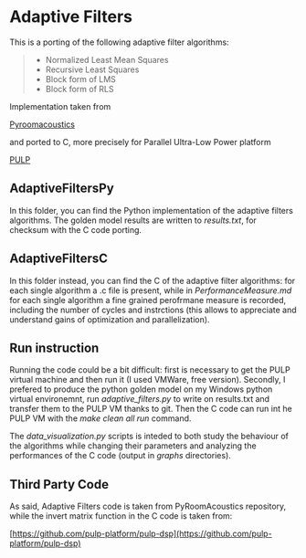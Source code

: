 # Adaptive Filters
This is a porting of the following adaptive filter algorithms:

> - Normalized Least Mean Squares
> - Recursive Least Squares
> - Block form of LMS
> - Block form of RLS

Implementation taken from

[Pyroomacoustics](https://github.com/LCAV/pyroomacoustics/blob/master/examples/adaptive_filters.py)

and ported to C, more precisely for Parallel Ultra-Low Power platform

[PULP](https://github.com/pulp-platform)

## AdaptiveFiltersPy

In this folder, you can find the Python implementation of the adaptive filters algorithms.
The golden model results are written to *results.txt*, for checksum with the C code porting.

## AdaptiveFiltersC

In this folder instead, you can find the C of the adaptive filter algorithms: for each single algorithm a .c file is present, while in *PerformanceMeasure.md* for each single algorithm a fine grained perofrmane measure is recorded, including the number of cycles and instrctions (this allows to appreciate and understand gains of optimization and parallelization).

## Run instruction

Running the code could be a bit difficult: first is necessary to get the PULP virtual machine and then run it (I used VMWare, free version). 
Secondly, I prefered to produce the python golden model on my Windows python virtual environemnt, run *adaptive_filters.py* to write on results.txt and transfer them to the PULP VM thanks to git.
Then the C code can run int he PULP VM with the *make clean all run* command.

The *data_visualization.py* scripts is inteded to both study the behaviour of the algorithms while changing their parameters and analyzing the performances of the C code (output in *graphs* directories).

## Third Party Code

As said, Adaptive Filters code is taken from PyRoomAcoustics repository, while the invert matrix function in the C code is taken from:

[https://github.com/pulp-platform/pulp-dsp](https://github.com/pulp-platform/pulp-dsp)